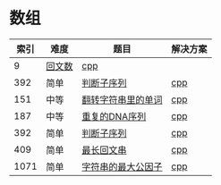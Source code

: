 # 数组

|索引|难度|题目|解决方案|
|----|----|----|--------|
|9|[回文数](https://leetcode-cn.com/problems/palindrome-number/)|[cpp](../problem/9_isPalindrome.md)|
|392|简单|[判断子序列](https://leetcode-cn.com/problems/is-subsequence/)|[cpp](../problem/392_isSubsequence.md)|
|151|中等|[翻转字符串里的单词](https://leetcode-cn.com/problems/reverse-words-in-a-string/)|[cpp](../problem/151_reverseWords.md)|
|187|中等|[重复的DNA序列](https://leetcode-cn.com/problems/repeated-dna-sequences/)|[cpp](../problem/187_findRepeatedDnaSequences.md)|
|392|简单|[判断子序列](https://leetcode-cn.com/problems/is-subsequence/)|[cpp](../problem/392_isSubsequence.md)|
|409|简单|[最长回文串](https://leetcode-cn.com/problems/longest-palindrome/)|[cpp](../problem/409_longestPalindrome.md)|
|1071|简单|[字符串的最大公因子](https://leetcode-cn.com/problems/greatest-common-divisor-of-strings/)|[cpp](../problem/1071_gcdOfStrings.md)|

